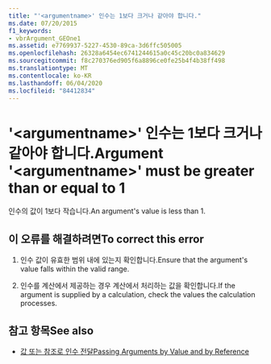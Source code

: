 ```yaml
---
title: "'<argumentname>' 인수는 1보다 크거나 같아야 합니다."
ms.date: 07/20/2015
f1_keywords:
- vbrArgument_GEOne1
ms.assetid: e7769937-5227-4530-89ca-3d6ffc505005
ms.openlocfilehash: 26328a6454ec6741244615a0c45c20bc0a834629
ms.sourcegitcommit: f8c270376ed905f6a8896ce0fe25b4f4b38ff498
ms.translationtype: MT
ms.contentlocale: ko-KR
ms.lasthandoff: 06/04/2020
ms.locfileid: "84412834"
---
```

# <a name="argument-argumentname-must-be-greater-than-or-equal-to-1"></a><span data-ttu-id="98df8-102">'\<argumentname>' 인수는 1보다 크거나 같아야 합니다.</span><span class="sxs-lookup"><span data-stu-id="98df8-102">Argument '\<argumentname>' must be greater than or equal to 1</span></span>
<span data-ttu-id="98df8-103">인수의 값이 1보다 작습니다.</span><span class="sxs-lookup"><span data-stu-id="98df8-103">An argument's value is less than 1.</span></span>  
  
## <a name="to-correct-this-error"></a><span data-ttu-id="98df8-104">이 오류를 해결하려면</span><span class="sxs-lookup"><span data-stu-id="98df8-104">To correct this error</span></span>  
  
1. <span data-ttu-id="98df8-105">인수 값이 유효한 범위 내에 있는지 확인합니다.</span><span class="sxs-lookup"><span data-stu-id="98df8-105">Ensure that the argument's value falls within the valid range.</span></span>  
  
2. <span data-ttu-id="98df8-106">인수를 계산에서 제공하는 경우 계산에서 처리하는 값을 확인합니다.</span><span class="sxs-lookup"><span data-stu-id="98df8-106">If the argument is supplied by a calculation, check the values the calculation processes.</span></span>  
  
## <a name="see-also"></a><span data-ttu-id="98df8-107">참고 항목</span><span class="sxs-lookup"><span data-stu-id="98df8-107">See also</span></span>

- [<span data-ttu-id="98df8-108">값 또는 참조로 인수 전달</span><span class="sxs-lookup"><span data-stu-id="98df8-108">Passing Arguments by Value and by Reference</span></span>](../programming-guide/language-features/procedures/passing-arguments-by-value-and-by-reference.md)
